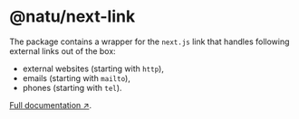 # @natu/next-link

The package contains a wrapper for the `next.js` link that handles following external links out of the box:

- external websites (starting with `http`),
- emails (starting with `mailto`),
- phones (starting with `tel`).

[Full documentation ↗](https://naturaily-starter-docs.vercel.app/packages/next-link).
